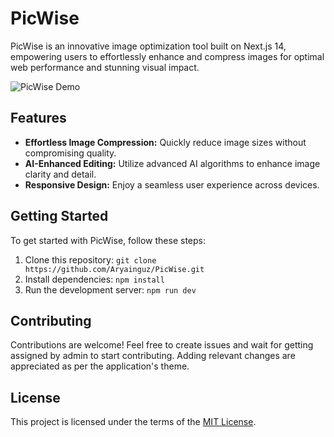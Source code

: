 # PicWise

PicWise is an innovative image optimization tool built on Next.js 14, empowering users to effortlessly enhance and compress images for optimal web performance and stunning visual impact.

![PicWise Demo](https://github.com/Aryainguz/PicWise/blob/main/public/assets/picwise-home.png)

## Features

- **Effortless Image Compression:** Quickly reduce image sizes without compromising quality.
- **AI-Enhanced Editing:** Utilize advanced AI algorithms to enhance image clarity and detail.
- **Responsive Design:** Enjoy a seamless user experience across devices.

## Getting Started

To get started with PicWise, follow these steps:

1. Clone this repository: `git clone https://github.com/Aryainguz/PicWise.git`
2. Install dependencies: `npm install`
3. Run the development server: `npm run dev`

## Contributing

Contributions are welcome! Feel free to create issues and wait for getting assigned by admin to start contributing. Adding relevant changes are appreciated as per the application's theme.

## License

This project is licensed under the terms of the [MIT License](LICENSE).
